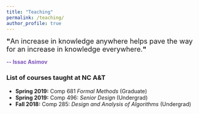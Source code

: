 ```yaml
---
title: "Teaching"
permalink: /teaching/
author_profile: true
---
```


<font size = "4"><b>"</b>An increase in knowledge anywhere helps pave the way for an increase in knowledge everywhere.<b>"</b></font> 

<font color = "#7e54bd"><b>-- Issac Asimov</b></font>  

### List of courses taught at NC A&T

* **Spring 2019:** Comp 681 *Formal Methods* (Graduate)
* **Spring 2019:** Comp 496: *Senior Design* (Undergrad)
* **Fall 2018:** Comp 285: *Design and Analysis of Algorithms* (Undergrad)
